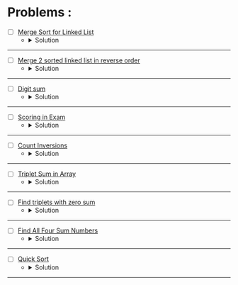 # Problems :

* [ ] [Merge Sort for Linked List](https://www.geeksforgeeks.org/problems/sort-a-linked-list/1?page=1&category=Merge%20Sort&sortBy=submissions) 
    * <details>
        <summary> Solution </summary>

        ```c++
            //{ Driver Code Starts
            #include <iostream>
            #include <stdio.h>
            #include <stdlib.h>
            #include <bits/stdc++.h>
            using namespace std;

            struct Node {
                int data;
                struct Node* next;
                Node(int x) {
                    data = x;
                    next = NULL;
                }
            };


            // } Driver Code Ends
            /* Structure of the linked list node is as
            struct Node 
            {
                int data;
                struct Node* next;
                Node(int x) { data = x;  next = NULL; }
            };
            */


            class Solution{
                private:
                Node* middle(Node* head){
                    Node* slow = head;
                    Node* fast = head;
                    Node* exact = head;
                    while(fast && fast->next){
                        fast = fast->next->next;
                        exact = slow;
                        slow = slow->next;
                    }
                    return exact;
                }
                
                void assign(Node* &root, Node* &temp, Node* &cur){
                    if(root == nullptr){
                        root = temp = cur;
                    }
                    else{
                        temp->next = cur;
                        temp = temp->next;
                    }
                    cur = cur->next;
                }
                
                Node* Sort(Node* left, Node* right){
                    Node* root = nullptr, *temp = nullptr;
                    while(left || right){
                        if((right != nullptr && left != nullptr)){
                            if((left->data <= right->data))
                                assign(root, temp, left);
                            else
                                assign(root, temp, right);
                        }   
                        else if((left == nullptr))
                            assign(root, temp, right);
                        else 
                            assign(root, temp, left);
                    }
                    
                    return root;
                }
            public:
                //Function to sort the given linked list using Merge Sort.
                Node* mergeSort(Node* head) {
                    // your code here
                    if(head->next == nullptr)
                        return head;
                        
                    Node* mid = middle(head);
                    // left = head, mid = middle(head), right = the node which it's next is nullptr.
                    Node* beginRight = mid->next;
                    mid->next = nullptr;
                    // cout << head->data << ' ' << ((beginRight == nullptr) ? 0 : beginRight->data) << endl;
                    Node* left = mergeSort(head);
                    Node* right = mergeSort(beginRight);
                    return Sort(left, right);
                }
            };


            //{ Driver Code Starts.

            void printList(Node* node) {
                while (node != NULL) {
                    printf("%d ", node->data);
                    node = node->next;
                }
                printf("\n");
            }

            void push(struct Node** head_ref, int new_data) {
                Node* new_node = new Node(new_data);

                new_node->next = (*head_ref);
                (*head_ref) = new_node;
            }

            int main() {
                long test;
                cin >> test;
                while (test--) {
                    struct Node* a = NULL;
                    long n, tmp;
                    cin >> n;
                    for (int i = 0; i < n; i++) {
                        cin >> tmp;
                        push(&a, tmp);
                    }
                    Solution obj;
                    a = obj.mergeSort(a);
                    printList(a);
                }
                return 0;
            }
            // } Driver Code Ends
        
    </details>

---


* [ ] [Merge 2 sorted linked list in reverse order](https://www.geeksforgeeks.org/problems/merge-2-sorted-linked-list-in-reverse-order/1?page=1&category=Merge%20Sort&sortBy=submissions) 
    * <details>
        <summary> Solution </summary>

        ```c++
            //{ Driver Code Starts
            #include<bits/stdc++.h>
            using namespace std;

            /* Link list Node */
            struct Node
            {
                int data;
                struct Node* next;
            };

            void print(struct Node *Node)
            {
                while (Node!=NULL)
                {
                    cout << Node->data << " ";
                    Node = Node->next;
                }
            }


            Node *newNode(int data)
            {
                Node *temp = new Node;
                temp->data = data;
                temp->next = NULL;
                return temp;
            }


            // } Driver Code Ends
            /*

            The structure of linked list is the following

            struct Node
            {
                int data;
                Node* next;
            };

            */
            class Solution
            {
                private:
                
                struct Node* reverseLinkedList(Node* root){
                    Node* prev = nullptr, *cur = root, *next = nullptr;
                    while(cur != nullptr){
                        next = cur->next;
                        cur->next = prev;
                        prev = cur;
                        cur = next;
                    }
                    return prev;
                }
                
                void assign(Node* &root, Node* &temp, Node* &cur){
                    if(root == nullptr){
                        root = temp = cur;
                    }
                    else{
                        temp->next = cur;
                        temp = temp->next;
                    }
                    cur = cur->next;
                }
                
                
                public:
                
                struct Node * mergeResult(Node* left, Node* right)
                {
                    // your code goes here
                Node* root = nullptr, *temp = nullptr;
                    while(left || right){
                        if((right != nullptr && left != nullptr)){
                            if((left->data <= right->data))
                                assign(root, temp, left);
                            else
                                assign(root, temp, right);
                        }   
                        else if((left == nullptr))
                            assign(root, temp, right);
                        else 
                            assign(root, temp, left);
                    }
                    
                    return reverseLinkedList(root);
                }  
            };


            //{ Driver Code Starts.

            int main()
            {
                int T;
                cin>>T;
                while(T--)
                {
                    int nA;
                    cin>>nA;
                    int nB;
                    cin>>nB;

                    struct Node* headA=NULL;
                    struct Node* tempA = headA;

                    for(int i=0;i<nA;i++)
                    {
                        int ele;
                        cin>>ele;
                        if(headA==NULL)
                        {
                            headA=tempA=newNode(ele);

                        }else{
                            tempA->next = newNode(ele);
                            tempA=tempA->next;
                        }
                    }

                    struct Node* headB=NULL;
                    struct Node* tempB = headB;


                    for(int i=0;i<nB;i++)
                    {
                        int ele;
                        cin>>ele;
                        if(headB==NULL)
                        {
                            headB=tempB=newNode(ele);

                        }else{
                            tempB->next = newNode(ele);
                            tempB=tempB->next;
                        }
                    }
                    
                    Solution ob;
                    struct Node* result = ob.mergeResult(headA,headB);

                    print(result);
                    cout<<endl;


                }
            }

            // } Driver Code Ends
        
    </details>

---


* [ ] [Digit sum](https://www.hackerearth.com/practice/algorithms/sorting/merge-sort/practice-problems/algorithm/interesting-number-2-752e7fa2/) 
    * <details>
        <summary> Solution </summary>

        ```c++
            #include <bits/stdc++.h>
            using namespace std;
            typedef long long ll;
            #define endl '\n'

            void MergeSort(int l, int mid, int r, string& str){
                int n1 = mid - l + 1;
                int n2 = r - mid;
                char* left = new char[n1];
                char* right = new char[n2];
                for(int i = 0; i < n1;i++)left[i] = str[l + i];
                for(int i = 0; i < n2;i++)right[i] = str[mid + i + 1];
                int lidx = 0, ridx = 0;
                for(int i = l; i <= r;i++){
                    if(lidx == n1)str[i] = right[ridx++];
                    else if(ridx == n2)str[i] = left[lidx++];
                    else if(left[lidx] < right[ridx])str[i] = left[lidx++];
                    else str[i] = right[ridx++];
                }

                delete[] left;
                delete[] right;
            }

            void Sort(int l, int r, string &str){
                if(l >= r)
                    return;

                int mid = (l + r) / 2;
                Sort(l, mid, str);
                Sort(mid + 1, r, str);
                MergeSort(l, mid, r, str);
            }


            void solve(){
                int n;cin >> n;
                string s;cin >> s;
                int sum1 = 0, sum2 = 0, ans = 0;
                for(int i = 0; i < n;i++) sum1 += (s[i] - '0');
                for(int i = n; i < 2 * n;i++) sum2 += (s[i] - '0');
                int l = 0, r = n;
                if(sum1 > sum2){
                    l = n; 
                    r = 2 * n; 
                    swap(sum1, sum2);
                }
                Sort(l, r - 1, s);
                for(int i = l;i < r;i++){
                    if(sum1 == sum2)break;
                    sum1 -= (s[i] - '0');
                    int dif = min(sum2 - sum1, 9);
                    sum1 += dif;
                    ++ans;
                }

                cout << ans << endl;
            }

            int main(){
                ios_base::sync_with_stdio(0), cin.tie(0), cout.tie(0);
                #ifndef ONLINE_JUDGE
                freopen("Input.txt", "r", stdin);
                freopen("Output.txt", "w", stdout);
                #endif
                int t = 1;cin >> t;
                for(int i = 1; i <= t;i++){
                    solve();
                }
                return 0;
            }
        
    </details>

---


* [ ] [Scoring in Exam](https://www.hackerearth.com/practice/algorithms/sorting/merge-sort/practice-problems/algorithm/scoring-in-exam-1/) 
    * <details>
        <summary> Solution </summary>

        ```c++
            #include <bits/stdc++.h>
            using namespace std;
            typedef long long ll;
            #define endl '\n'

            void MergeSort(int l, int mid, int r, ll* time, ll* score){
                int n1 = mid - l + 1;
                int n2 = r - mid;
                ll *timeleft = new ll[n1];
                ll *scoreleft = new ll[n1];
                ll *timeright = new ll[n2];
                ll *scoreright = new ll[n2];
                for(int i = 0; i < n1;i++){
                    timeleft[i] = time[i + l];
                    scoreleft[i] = score[i + l];
                }
                for(int i = 0; i < n2;i++){
                    timeright[i] = time[i + mid + 1];
                    scoreright[i] = score[i + mid + 1];
                }
                int left = 0, right = 0;
                for(int i = l; i <= r;i++){
                    if(left == n1){
                        time[i] = timeright[right];
                        score[i] = scoreright[right++];
                        continue;
                    }
                    else if(right == n2){
                        time[i] = timeleft[left];
                        score[i] = scoreleft[left++];
                        continue;
                    }
                    if(timeleft[left] < timeright[right]){
                        time[i] = timeleft[left];
                        score[i] = scoreleft[left++];
                    }
                    else{
                        time[i] = timeright[right];
                        score[i] = scoreright[right++];
                    }
                }

                delete[] timeleft;
                delete[] scoreleft;
                delete[] timeright;
                delete[] scoreright;
            }


            void Sort(int l, int r, ll* time, ll* score){
                if(r <= l)
                    return;
                int mid = (l + r) / 2;
                Sort(l, mid, time, score);
                Sort(mid + 1, r, time, score);
                MergeSort(l, mid, r, time, score);
            }

            void solve(){
                int n, t;cin >> n >> t;
                ll *time = new ll[n];
                ll *score = new ll[n];
                for(int i = 0; i < n; i++)cin >> time[i];
                for(int i = 0; i < n;i++)cin >> score[i];
                Sort(0, n - 1, time, score);
                for(int i = 1;i < n;i++){
                    time[i] += time[i - 1];
                    score[i] += score[i - 1];
                }
                while(t--){
                    int k;cin >> k;
                    cout << time[n - 1] - (((n - k - 1) < 0) ? 0 : time[n - k - 1]) << endl;
                }
                delete[] time;
                delete[] score;
            }

            int main(){
                ios_base::sync_with_stdio(0), cin.tie(0), cout.tie(0);
                #ifndef ONLINE_JUDGE
                freopen("Input.txt", "r", stdin);
                freopen("Output.txt", "w", stdout);
                #endif
                int t = 1;//cin >> t;
                for(int i = 1; i <= t;i++){
                    solve();
                }
                return 0;
            }
        
    </details>

---



* [ ] [Count Inversions](https://www.geeksforgeeks.org/problems/inversion-of-array-1587115620/1?page=1&category=Sorting&sortBy=submissions) 
    * <details>
        <summary> Solution </summary>

        ```c++
            //{ Driver Code Starts
            #include <bits/stdc++.h>
            using namespace std;


            // } Driver Code Ends
            class Solution{
            public:
                long long Merge(long long *arr, int l, int mid, int r){
                    int sz1 = mid - l + 1;
                    int sz2 = r - mid;
                    long long *arr1 = new long long[sz1];
                    long long *arr2 = new long long[sz2];
                    for(int i = 0; i < sz1;i++)arr1[i] = arr[l + i];
                    for(int i = 0; i < sz2;i++)arr2[i] = arr[mid + i + 1];
                    long long ret = 0;
                    int i = 0, j = 0;
                    for(int k = l; k <= r;k++){
                        if(i < sz1 && j < sz2){
                            if(arr1[i] <= arr2[j]) arr[k] = arr1[i++];
                            else {
                                ret += (sz1 - i);
                                arr[k] = arr2[j++];
                            }
                            continue;
                        }
                        if(i >= sz1) arr[k] = arr2[j++];
                        else if(j >= sz2) arr[k] = arr1[i++];
                    }
                    delete[] arr1;
                    delete[] arr2;
                    return ret;
                }
                long long MergeSort(long long *arr, int l, int r){
                    if(l >= r) return 0;
                    long long ret = 0;
                    int mid = l + (r - l) / 2;
                    ret += MergeSort(arr, l, mid);
                    ret += MergeSort(arr, mid + 1, r);
                    ret += Merge(arr, l, mid, r);
                    return ret;
                }
                long long int inversionCount(long long arr[], long long N)
                {
                    return MergeSort(arr, 0, N - 1);
                }

            };

            //{ Driver Code Starts.

            int main() {
                
                long long T;
                cin >> T;
                
                while(T--){
                    long long N;
                    cin >> N;
                    
                    long long A[N];
                    for(long long i = 0;i<N;i++){
                        cin >> A[i];
                    }
                    Solution obj;
                    cout << obj.inversionCount(A,N) << endl;
                }
                
                return 0;
            }
        
    </details>

---


* [ ] [Triplet Sum in Array](https://www.geeksforgeeks.org/problems/triplet-sum-in-array-1587115621/1?page=1&category=Sorting&sortBy=submissions) 
    * <details>
        <summary> Solution </summary>

        ```c++
            //{ Driver Code Starts
            #include <bits/stdc++.h>
            using namespace std;


            // } Driver Code Ends
            class Solution{
                public:
                int Partition(int *arr, int l, int r){
                    int pivot = arr[r];
                    int pivotIndex = l;
                    for(int i = l; i < r;i++){
                        if(arr[i] <= pivot){
                            swap(arr[i], arr[pivotIndex]);
                            ++pivotIndex;
                        }
                    }
                    swap(arr[r], arr[pivotIndex]);
                    return pivotIndex;
                }
                void QuickSort(int *arr, int l, int r){
                    if(l >= r)return;
                    int pivot = Partition(arr, l, r);
                    QuickSort(arr, l, pivot - 1);
                    QuickSort(arr, pivot + 1, r);
                }
                //Function to find if there exists a triplet in the 
                //array A[] which sums up to X.
                bool find3Numbers(int A[], int n, int X)
                {
                    QuickSort(A, 0, n - 1);
                    for(int i = 0; i < n - 2;i++){
                        int rem = X - A[i], l = i + 1, r = n - 1, sum = 0;
                        if(X <= 0)break;
                        while(l < r){
                            sum = A[l] + A[r];
                            if(sum == rem)return 1;
                            if(sum > rem) --r;
                            else ++l;
                        }
                    }
                    return 0;
                }

            };

            //{ Driver Code Starts.

            int main()
            {
                int T;
                cin>>T;
                while(T--)
                {
                    int n,X;
                    cin>>n>>X;
                    int i,A[n];
                    for(i=0;i<n;i++)
                        cin>>A[i];
                    Solution ob;
                    cout <<  ob.find3Numbers(A, n, X) << endl;
                }
            }

            // } Driver Code Ends
        
    </details>

---


* [ ] [Find triplets with zero sum](https://www.geeksforgeeks.org/problems/find-triplets-with-zero-sum/1?page=1&category=Sorting&sortBy=submissions) 
    * <details>
        <summary> Solution </summary>

        ```c++
            //{ Driver Code Starts
            #include<bits/stdc++.h>
            #include<stdlib.h>
            #include<iostream>
            using namespace std;

            // } Driver Code Ends
            /* You are required to complete the function below
            *  arr[]: input array
            *  n: size of array
            */
            class Solution{
            public:
            void BubbleSort(int *a, int n){
                for(int k = 1; k < n;k++){
                    bool flag = true;
                    for(int i = 0; i < n - k;i++){
                        if(a[i] > a[i + 1]){
                            swap(a[i], a[i + 1]);
                            flag = false;
                        }
                    }
                    if(flag)break;
                }
            }
                //Function to find triplets with zero sum.
                bool findTriplets(int arr[], int n)
                { 
                    //Your code here
                    BubbleSort(arr, n);
                    for(int i = 0; i < n - 2;i++){
                        int rem = 0 - arr[i], sum = 0, l = i + 1, r = n - 1;
                        while(l < r){
                            sum = arr[l] + arr[r];
                            if(sum == rem)return 1;
                            if(sum > rem) --r;
                            else ++l;
                        }
                    }
                    return 0;
                }
            };

            //{ Driver Code Starts.
            int main()
            {
                int t;
                cin>>t;
                while(t--){
                    int n;
                    cin>>n;
                    int arr[n]={0};
                    for(int i=0;i<n;i++)
                        cin>>arr[i];
                    Solution obj;
                    if(obj.findTriplets(arr, n))
                        cout<<"1"<<endl;
                    else 
                        cout<<"0"<<endl;
                }
                return 0;
            }
            // } Driver Code Ends
        
    </details>

---


* [ ] [Find All Four Sum Numbers](https://www.geeksforgeeks.org/problems/find-all-four-sum-numbers1732/1?page=1&category=Sorting&sortBy=submissions) 
    * <details>
        <summary> Solution </summary>

        ```c++
            //{ Driver Code Starts
            #include <bits/stdc++.h>
            using namespace std;


            // } Driver Code Ends
            // User function template for C++

            class Solution{
                public:
                void SelectionSort(vector<int>&arr, int n){
                    for(int i = 0; i < n - 1;i++){
                        int idx = i, mn = arr[i];
                        for(int j = i + 1; j < n;j++){
                            if(mn > arr[j]){
                                mn = arr[j];
                                idx = j;
                            }
                        }
                        int temp = arr[i];
                        arr[i] = arr[idx];
                        arr[idx] = temp;
                    }
                }
                int hash(int a, int b, int c, int d){
                    return a * 1000 + b * 100 + c * 10 + d;
                }
                // arr[] : int input array of integers
                // k : the quadruple sum required
                vector<vector<int>> fourSum(vector<int> &arr, int k) {
                    // Your code goes here
                    int n = arr.size();
                    SelectionSort(arr, n);
                    vector<vector<int>>ans;
                    set<multiset<int>>res;
                    for(int i = 0; i < n;i++){
                        for(int j = i + 1; j < n;j++){
                            int l = j + 1, r = n - 1, sum = 0, cur = k - arr[i] - arr[j];
                            while(l < r){
                                sum = arr[l] + arr[r];
                                if(sum == cur){
                                    res.insert({arr[i], arr[j], arr[l], arr[r]});
                                    ++l;
                                    --r;
                                }
                                else if(sum > cur) --r;
                                else ++l;
                            }
                        }
                    }
                    for(auto &it: res){
                        vector<int>cnt;
                        for(auto &i: it)cnt.push_back(i);
                        ans.push_back(cnt);
                    }
                    return ans;
                }
            };

            //{ Driver Code Starts.
            int main() {
                int t;
                cin >> t;
                while (t--) {
                    int n, k, i;
                    cin >> n >> k;
                    vector<int> a(n);
                    for (i = 0; i < n; i++) {
                        cin >> a[i];
                    }
                    Solution ob;
                    vector<vector<int> > ans = ob.fourSum(a, k);
                    for (auto &v : ans) {
                        for (int &u : v) {
                            cout << u << " ";
                        }
                        cout << "$";
                    }
                    if (ans.empty()) {
                        cout << -1;
                    }
                    cout << "\n";
                }
                return 0;
            }
            // } Driver Code Ends
        
    </details>

---


* [ ] [Quick Sort](https://www.geeksforgeeks.org/problems/quick-sort/1?page=1&category=Sorting&sortBy=submissions) 
    * <details>
        <summary> Solution </summary>

        ```c++
            //{ Driver Code Starts
            #include <stdio.h>
            #include <bits/stdc++.h>
            using namespace std;

            /* Function to print an array */
            void printArray(int arr[], int size)
            {
                int i;
                for (i=0; i < size; i++)
                    printf("%d ", arr[i]);
                printf("\n");
            }

            // } Driver Code Ends
            class Solution
            {
                public:
                //Function to sort an array using quick sort algorithm.
                void quickSort(int arr[], int low, int high)
                {
                    // code here
                    if(low >= high)return;
                    int pivot = partition(arr, low, high);
                    quickSort(arr, low, pivot - 1);
                    quickSort(arr, pivot + 1, high);
                }
                
                public:
                int partition (int arr[], int low, int high)
                {
                    // Your code here
                    int pivot = arr[high];
                    int idx = low;
                    for(int i = low; i < high;i++){
                        if(arr[i] <= pivot){
                            swap(arr[i], arr[idx]);
                            ++idx;
                        }
                    }
                    swap(arr[idx], arr[high]);
                    return idx;
                }
            };


            //{ Driver Code Starts.
            int main()
            {
                int arr[1000],n,T,i;
                    scanf("%d",&T);
                while(T--){
                    scanf("%d",&n);
                    for(i=0;i<n;i++)
                        scanf("%d",&arr[i]);
                    Solution ob;
                    ob.quickSort(arr, 0, n-1);
                    printArray(arr, n);
                }
                return 0;
            }
            // } Driver Code Ends
        
    </details>

---